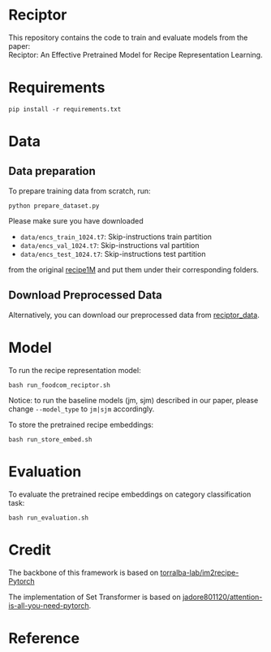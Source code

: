 # Reciptor
This repository contains the code to train and evaluate models from the paper:  
Reciptor: An Effective Pretrained Model for Recipe Representation Learning.
# Requirements
```shell
pip install -r requirements.txt
```
# Data
## Data preparation
To prepare training data from scratch, run:
```shell
python prepare_dataset.py
```
Please make sure you have downloaded 
* `data/encs_train_1024.t7`: Skip-instructions train partition
* `data/encs_val_1024.t7`: Skip-instructions val partition
* `data/encs_test_1024.t7`: Skip-instructions test partition

from the original [recipe1M](http://im2recipe.csail.mit.edu/dataset/download/) and put them under their corresponding folders.

## Download Preprocessed Data
Alternatively, you can download our preprocessed data from [reciptor_data](https://drive.google.com/drive/folders/19isPZOMiBA-hA4WoTJbjhX1SmYmgmUZA?usp=sharing).

# Model
To run the recipe representation model:
```shell
bash run_foodcom_reciptor.sh
```
Notice: to run the baseline models (jm, sjm) described in our paper, please change `--model_type` to `jm|sjm` accordingly.

To store the pretrained recipe embeddings:
```shell
bash run_store_embed.sh
```
# Evaluation
To evaluate the pretrained recipe embeddings on category classification task:
```shell
bash run_evaluation.sh
```
# Credit
The backbone of this framework is based on [torralba-lab/im2recipe-Pytorch](https://github.com/torralba-lab/im2recipe-Pytorch)

The implementation of Set Transformer is based on [jadore801120/attention-is-all-you-need-pytorch](https://github.com/TropComplique/set-transformer).

# Reference